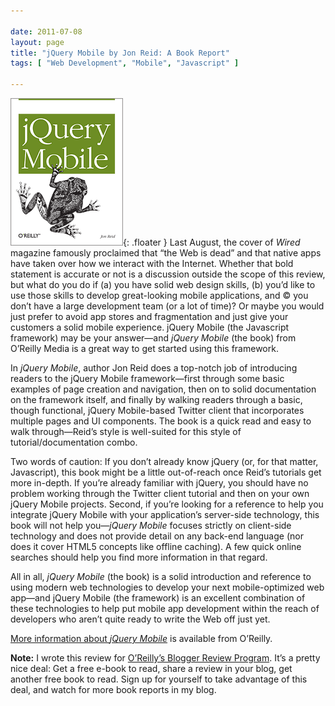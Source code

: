 ```yaml
---

date: 2011-07-08
layout: page
title: "jQuery Mobile by Jon Reid: A Book Report"
tags: [ "Web Development", "Mobile", "Javascript" ]

---
```


![cover](/assets/images/content/jquery-mobile.gif){: .floater }
Last August, the cover of *Wired* magazine famously proclaimed that “the
Web is dead” and that native apps have taken over how we interact with
the Internet. Whether that bold statement is accurate or not is a
discussion outside the scope of this review, but what do you do if (a)
you have solid web design skills, (b) you’d like to use those skills to
develop great-looking mobile applications, and © you don’t have a large
development team (or a lot of time)? Or maybe you would just prefer to
avoid app stores and fragmentation and just give your customers a solid
mobile experience. jQuery Mobile (the Javascript framework) may be your
answer&mdash;and *jQuery Mobile* (the book) from O’Reilly Media is a
great way to get started using this framework.

In *jQuery Mobile*, author Jon Reid does a top-notch job of introducing
readers to the jQuery Mobile framework&mdash;first through some basic
examples of page creation and navigation, then on to solid documentation
on the framework itself, and finally by walking readers through a basic,
though functional, jQuery Mobile-based Twitter client that incorporates
multiple pages and UI components. The book is a quick read and easy to
walk through&mdash;Reid’s style is well-suited for this style of
tutorial/documentation combo.

Two words of caution: If you don’t already know jQuery (or, for that
matter, Javascript), this book might be a little out-of-reach once
Reid’s tutorials get more in-depth. If you’re already familiar with
jQuery, you should have no problem working through the Twitter client
tutorial and then on your own jQuery Mobile projects. Second, if you’re
looking for a reference to help you integrate jQuery Mobile with your
application’s server-side technology, this book will not help
you&mdash;*jQuery Mobile* focuses strictly on client-side technology and
does not provide detail on any back-end language (nor does it cover
HTML5 concepts like offline caching). A few quick online searches should
help you find more information in that regard.

All in all, *jQuery Mobile* (the book) is a solid introduction and
reference to using modern web technologies to develop your next
mobile-optimized web app&mdash;and jQuery Mobile (the framework) is an
excellent combination of these technologies to help put mobile app
development within the reach of developers who aren’t quite ready to
write the Web off just yet.

[More information about *jQuery
Mobile*](http://oreilly.com/catalog/9781449306687/) is available from
O’Reilly.

**Note:** I wrote this review for [O’Reilly’s Blogger Review
Program](http://oreilly.com/bloggers/). It’s a pretty nice deal: Get a
free e-book to read, share a review in your blog, get another free book
to read. Sign up for yourself to take advantage of this deal, and watch
for more book reports in my blog.
